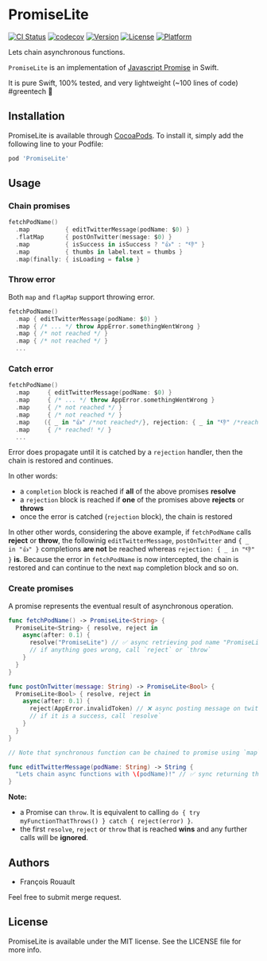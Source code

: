 # PromiseLite

[![CI Status](https://travis-ci.com/frouo/promise-lite.svg?branch=master)](https://travis-ci.com/github/frouo/promise-lite)
[![codecov](https://codecov.io/gh/frouo/promise-lite/branch/master/graph/badge.svg)](https://codecov.io/gh/frouo/promise-lite)
[![Version](https://img.shields.io/cocoapods/v/PromiseLite.svg?style=flat)](https://cocoapods.org/pods/PromiseLite)
[![License](https://img.shields.io/cocoapods/l/PromiseLite.svg?style=flat)](https://cocoapods.org/pods/PromiseLite)
[![Platform](https://img.shields.io/cocoapods/p/PromiseLite.svg?style=flat)](https://cocoapods.org/pods/PromiseLite)

Lets chain asynchronous functions.

`PromiseLite` is an implementation of [Javascript Promise](https://developer.mozilla.org/en-US/docs/Web/JavaScript/Reference/Global_Objects/Promise) in Swift. 

It is pure Swift, 100% tested, and very lightweight (~100 lines of code) #greentech 🌱

## Installation

PromiseLite is available through [CocoaPods](https://cocoapods.org). To install it, simply add the following line to your Podfile:

```ruby
pod 'PromiseLite'
```

## Usage

### Chain promises

```swift
fetchPodName()
  .map          { editTwitterMessage(podName: $0) }
  .flatMap      { postOnTwitter(message: $0) }
  .map          { isSuccess in isSuccess ? "👍" : "👎" }
  .map          { thumbs in label.text = thumbs }
  .map(finally: { isLoading = false }
```

### Throw error

Both `map` and `flapMap` support throwing error.

```swift
fetchPodName()
  .map { editTwitterMessage(podName: $0) }
  .map { /* ... */ throw AppError.somethingWentWrong }
  .map { /* not reached */ }
  .map { /* not reached */ }
  ...
```

### Catch error

```swift
fetchPodName()
  .map     { editTwitterMessage(podName: $0) }
  .map     { /* ... */ throw AppError.somethingWentWrong }
  .map     { /* not reached */ }
  .map     { /* not reached */ }
  .map    ({ _ in "👍" /*not reached*/}, rejection: { _ in "👎" /*reached!*/})
  .map     { /* reached! */ }
  ...
```

Error does propagate until it is catched by a `rejection` handler, then the chain is restored and continues.

In other words:
* a `completion` block is reached if __all__ of the above promises __resolve__
* a `rejection` block is reached if __one__ of the promises above __rejects__ or __throws__
* once the error is catched (`rejection` block), the chain is restored

In other other words, considering the above example, if `fetchPodName` calls __reject__ or __throw__, the followinig `editTwitterMessage`, `postOnTwitter` and `{ _ in "👍" }` completions __are not__ be reached whereas `rejection: { _ in "👎" }` __is__. Because the error in `fetchPodName` is now intercepted, the chain is restored and can continue to the next `map` completion block and so on.

### Create promises

A promise represents the eventual result of asynchronous operation.

```swift
func fetchPodName() -> PromiseLite<String> {
  PromiseLite<String> { resolve, reject in
    async(after: 0.1) {
      resolve("PromiseLite") // ✅ async retrieving pod name "PromiseLite" is a success, call `resolve`
      // if anything goes wrong, call `reject` or `throw`
    }
  }
}

func postOnTwitter(message: String) -> PromiseLite<Bool> {
  PromiseLite<Bool> { resolve, reject in
    async(after: 0.1) {
      reject(AppError.invalidToken) // ❌ async posting message on twitter fails, call `reject` or `throw`
      // if it is a success, call `resolve`
    }
  }
}

// Note that synchronous function can be chained to promise using `map`.

func editTwitterMessage(podName: String) -> String {
  "Lets chain async functions with \(podName)!" // ✅ sync returning the twitter message
}
```

**Note:**
* a Promise can `throw`. It is equivalent to calling `do { try myFunctionThatThrows() } catch { reject(error) }`.
* the first `resolve`, `reject` or `throw` that is reached __wins__ and any further calls will be __ignored__.  

## Authors

- François Rouault

Feel free to submit merge request.

## License

PromiseLite is available under the MIT license. See the LICENSE file for more info.

